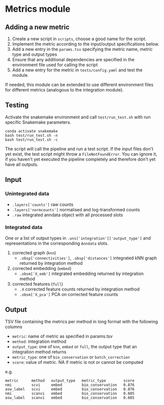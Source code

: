 # Metrics module

## Adding a new metric

1. Create a new script in `scripts`, choose a good name for the script.
2. Implement the metric according to the input/output specifications below.
3. Add a new entry in the `params.tsv` specifying the metric name, metric type and output types
4. Ensure that any additional dependencies are specified in the environment file used for calling the script
5. Add a new entry for the metric in `tests/config.yaml` and test the module.

If needed, this module can be extended to use different environment files for different metrics (analogous to the
integration module).

## Testing

Activate the snakemake environment and call `test/run_test.sh` with run specific Snakemake parameters.

```
conda activate snakemake
bash test/run_test.sh -n
bash test/run_test.sh -c
```

The script will call the pipeline and run a test script.
If the input files don't yet exist, the test script might throw a `FileNotFoundError`.
You can ignore it, if you haven't yet executed the pipeline completely and therefore don't yet have all outputs.

## Input

### Unintegrated data

+ `.layers['counts']` raw counts
+ `.layers['normcounts']` normalised and log-transformed counts
+ `.raw` integrated anndata object with all processed slots

### Integrated data

One or a list of output types in `.uns['integration']['output_type']` and representations in the corresponding `Anndata`
slots.

1. corrected graph (`knn`)
    + `.obsp['connectivities']`, `.obsp['distances']` integrated kNN graph returned by integration method
2. corrected embedding (`embed`)
    + `.obsm['X_emb']` integrated embedding returned by integration method
3. corrected features (`full`)
    + `.X` corrected feature counts returned by integration method
    + `.obsm['X_pca']` PCA on corrected feature counts

## Output

TSV file containing the metrics per method in long format with the following columns

+ `metric`: name of metric as specified in params.tsv
+ `method`: integration method
+ `output_type`: one of `knn`, `embed` or `full`, the output type that an integration method returns
+ `metric_type`: one of `bio_conservation` or `batch_correction`
+ `score`: value of metric. NA if metric is not or cannot be computed

e.g.

```tsv
metric      method   output_type   metric_type        score
nmi         scvi     embed         bio_conservation   0.876
asw_label   scvi     embed         bio_conservation   0.876
nmi         scanvi   embed         bio_conservation   0.605
asw_label   scanvi   embed         bio_conservation   0.605
```

